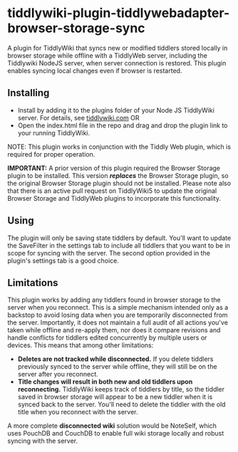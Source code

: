 # tiddlywiki-plugin-tiddlywebadapter-browser-storage-sync
A plugin for TiddlyWiki that syncs new or modified tiddlers stored locally in browser storage while offline with a TiddlyWeb server, including the Tiddlywiki NodeJS server, when server connection is restored. This plugin enables syncing local changes even if browser is restarted. 

## Installing
* Install by adding it to the plugins folder of your Node JS TiddlyWiki server. For details, see [tiddlywiki.com](https://tiddlywiki.com/static/Installing%2520custom%2520plugins%2520on%2520Node.js.html) OR
* Open the index.html file in the repo and drag and drop the plugin link to your running TiddlyWiki. 

NOTE: This plugin works in conjunction with the Tiddly Web plugin, which is required for proper operation. 

__IMPORTANT:__ A prior version of this plugin required the Browser Storage plugin to be installed. This version __*replaces*__ the Browser Storage plugin, so the original Browser Storage plugin should not be installed. Please note also that there is an active pull request on TiddlyWiki5 to update the original Browser Storage and TiddlyWeb plugins to incorporate this functionality.  

## Using
The plugin will only be saving state tiddlers by default. You'll want to update the SaveFilter in the settings tab to include all tiddlers that you want to be in scope for syncing with the server. The second option provided in the plugin's settings tab is a good choice. 

## Limitations
This plugin works by adding any tiddlers found in browser storage to the server when you reconnect. This is a simple mechanism intended only as a backstop to avoid losing data when you are temporarily disconnected from the server. Importantly, it does not maintain a full audit of all actions you've taken while offline and re-apply them, nor does it compare revisions and handle conflicts for tiddlers edited concurrently by multiple users or devices. This means that among other limitations:

* **Deletes are not tracked while disconnected.** If you delete tiddlers previously synced to the server while offline, they will still be on the server after you reconnect.
* **Title changes will result in both new and old tiddlers upon reconnecting.** TiddlyWiki keeps track of tiddlers by title, so the tiddler saved in browser storage will appear to be a new tiddler when it is synced back to the server. You'll need to delete the tiddler with the old title when you reconnect with the server.

A more complete **disconnected wiki** solution would be NoteSelf, which uses PouchDB and CouchDB to enable full wiki storage locally and robust syncing with the server.
